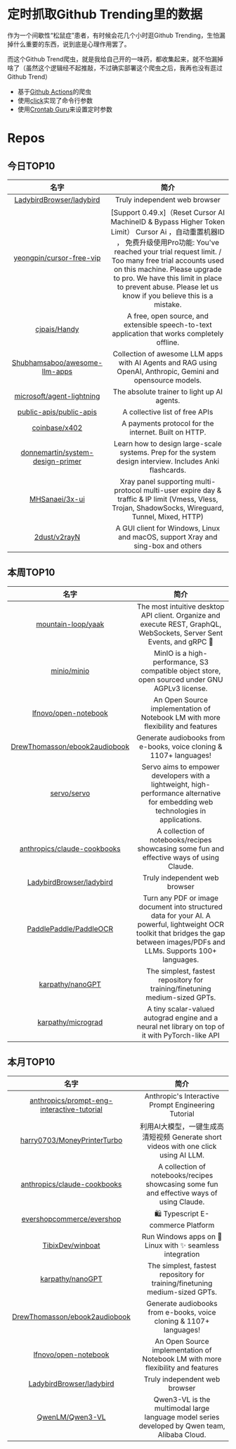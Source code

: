 # 定时抓取Github Trending里的数据

作为一个间歇性“松鼠症”患者，有时候会花几个小时逛Github Trending，生怕漏掉什么重要的东西，说到底是心理作用罢了。

而这个Github Trend爬虫，就是我给自己开的一味药，都收集起来，就不怕漏掉啥了（虽然这个逻辑经不起推敲，不过确实部署这个爬虫之后，我再也没有逛过Github Trend）

* 基于[Github Actions](https://docs.github.com/en/actions)的爬虫
* 使用[click](https://github.com/pallets/click)实现了命令行参数
* 使用[Crontab Guru](https://crontab.guru/)来设置定时参数

# Repos
## 今日TOP10 
<!-- START OF DAILY_TOP10_REPOS -->
| 名字 | 简介 |
| :----: | :----: |
| [LadybirdBrowser/ladybird](https://github.com/LadybirdBrowser/ladybird) | Truly independent web browser |
| [yeongpin/cursor-free-vip](https://github.com/yeongpin/cursor-free-vip) | [Support 0.49.x]（Reset Cursor AI MachineID & Bypass Higher Token Limit） Cursor Ai ，自动重置机器ID ， 免费升级使用Pro功能: You've reached your trial request limit. / Too many free trial accounts used on this machine. Please upgrade to pro. We have this limit in place to prevent abuse. Please let us know if you believe this is a mistake. |
| [cjpais/Handy](https://github.com/cjpais/Handy) | A free, open source, and extensible speech-to-text application that works completely offline. |
| [Shubhamsaboo/awesome-llm-apps](https://github.com/Shubhamsaboo/awesome-llm-apps) | Collection of awesome LLM apps with AI Agents and RAG using OpenAI, Anthropic, Gemini and opensource models. |
| [microsoft/agent-lightning](https://github.com/microsoft/agent-lightning) | The absolute trainer to light up AI agents. |
| [public-apis/public-apis](https://github.com/public-apis/public-apis) | A collective list of free APIs |
| [coinbase/x402](https://github.com/coinbase/x402) | A payments protocol for the internet. Built on HTTP. |
| [donnemartin/system-design-primer](https://github.com/donnemartin/system-design-primer) | Learn how to design large-scale systems. Prep for the system design interview. Includes Anki flashcards. |
| [MHSanaei/3x-ui](https://github.com/MHSanaei/3x-ui) | Xray panel supporting multi-protocol multi-user expire day & traffic & IP limit (Vmess, Vless, Trojan, ShadowSocks, Wireguard, Tunnel, Mixed, HTTP) |
| [2dust/v2rayN](https://github.com/2dust/v2rayN) | A GUI client for Windows, Linux and macOS, support Xray and sing-box and others |
<!-- END OF DAILY_TOP10_REPOS -->

## 本周TOP10
<!-- START OF WEEKLY_TOP10_REPOS -->
| 名字 | 简介 |
| :----: | :----: |
| [mountain-loop/yaak](https://github.com/mountain-loop/yaak) | The most intuitive desktop API client. Organize and execute REST, GraphQL, WebSockets, Server Sent Events, and gRPC 🦬 |
| [minio/minio](https://github.com/minio/minio) | MinIO is a high-performance, S3 compatible object store, open sourced under GNU AGPLv3 license. |
| [lfnovo/open-notebook](https://github.com/lfnovo/open-notebook) | An Open Source implementation of Notebook LM with more flexibility and features |
| [DrewThomasson/ebook2audiobook](https://github.com/DrewThomasson/ebook2audiobook) | Generate audiobooks from e-books, voice cloning & 1107+ languages! |
| [servo/servo](https://github.com/servo/servo) | Servo aims to empower developers with a lightweight, high-performance alternative for embedding web technologies in applications. |
| [anthropics/claude-cookbooks](https://github.com/anthropics/claude-cookbooks) | A collection of notebooks/recipes showcasing some fun and effective ways of using Claude. |
| [LadybirdBrowser/ladybird](https://github.com/LadybirdBrowser/ladybird) | Truly independent web browser |
| [PaddlePaddle/PaddleOCR](https://github.com/PaddlePaddle/PaddleOCR) | Turn any PDF or image document into structured data for your AI. A powerful, lightweight OCR toolkit that bridges the gap between images/PDFs and LLMs. Supports 100+ languages. |
| [karpathy/nanoGPT](https://github.com/karpathy/nanoGPT) | The simplest, fastest repository for training/finetuning medium-sized GPTs. |
| [karpathy/micrograd](https://github.com/karpathy/micrograd) | A tiny scalar-valued autograd engine and a neural net library on top of it with PyTorch-like API |
<!-- END OF WEEKLY_TOP10_REPOS -->

## 本月TOP10
<!-- START OF MONTHLY_TOP10_REPOS -->
| 名字 | 简介 |
| :----: | :----: |
| [anthropics/prompt-eng-interactive-tutorial](https://github.com/anthropics/prompt-eng-interactive-tutorial) | Anthropic's Interactive Prompt Engineering Tutorial |
| [harry0703/MoneyPrinterTurbo](https://github.com/harry0703/MoneyPrinterTurbo) | 利用AI大模型，一键生成高清短视频 Generate short videos with one click using AI LLM. |
| [anthropics/claude-cookbooks](https://github.com/anthropics/claude-cookbooks) | A collection of notebooks/recipes showcasing some fun and effective ways of using Claude. |
| [evershopcommerce/evershop](https://github.com/evershopcommerce/evershop) | 🛍️ Typescript E-commerce Platform |
| [TibixDev/winboat](https://github.com/TibixDev/winboat) | Run Windows apps on 🐧 Linux with ✨ seamless integration |
| [karpathy/nanoGPT](https://github.com/karpathy/nanoGPT) | The simplest, fastest repository for training/finetuning medium-sized GPTs. |
| [DrewThomasson/ebook2audiobook](https://github.com/DrewThomasson/ebook2audiobook) | Generate audiobooks from e-books, voice cloning & 1107+ languages! |
| [lfnovo/open-notebook](https://github.com/lfnovo/open-notebook) | An Open Source implementation of Notebook LM with more flexibility and features |
| [LadybirdBrowser/ladybird](https://github.com/LadybirdBrowser/ladybird) | Truly independent web browser |
| [QwenLM/Qwen3-VL](https://github.com/QwenLM/Qwen3-VL) | Qwen3-VL is the multimodal large language model series developed by Qwen team, Alibaba Cloud. |
<!-- END OF MONTHLY_TOP10_REPOS -->
